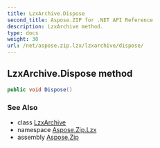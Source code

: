 ```yaml
---
title: LzxArchive.Dispose
second_title: Aspose.ZIP for .NET API Reference
description: LzxArchive method. 
type: docs
weight: 30
url: /net/aspose.zip.lzx/lzxarchive/dispose/
---
```

## LzxArchive.Dispose method

```csharp
public void Dispose()
```

### See Also

* class [LzxArchive](../)
* namespace [Aspose.Zip.Lzx](../../lzxarchive/)
* assembly [Aspose.Zip](../../../)


